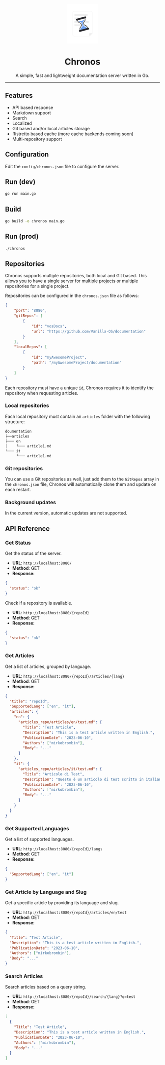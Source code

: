 <div align="center">
    <img src="chronos.svg" height="128">
    <h1>Chronos</h1>
    <p>A simple, fast and lightweight documentation server written in Go.</p>
    <hr />
</div>


## Features
- API based response
- Markdown support
- Search
- Localized
- Git based and/or local articles storage
- Ristretto based cache (more cache backends coming soon)
- Multi-repository support

## Configuration
Edit the `config/chronos.json` file to configure the server.

## Run (dev)
```bash
go run main.go
```

## Build
```bash
go build -o chronos main.go
```

## Run (prod)
```bash
./chronos
```
## Repositories
Chronos supports multiple repositories, both local and Git based. This allows you
to have a single server for multiple projects or multiple repositories for a single project.

Repositories can be configured in the `chronos.json` file as follows:
```json
{
    "port": "8080",
    "gitRepos": [
        {
            "id": "vosDocs",
            "url": "https://github.com/Vanilla-OS/documentation"
        }
    ],
    "localRepos": [
        {
            "id": "myAwesomeProject",
            "path": "/myAwesomeProject/documentation"
        }
    ]
}
```

Each repository must have a unique `id`, Chronos requires it to identify the repository
when requesting articles.

### Local repositories
Each local repository must contain an `articles` folder with the following structure:
```
doumentation
├──articles
├─── en
│    └─── article1.md
└─── it
     └─── article1.md
```

### Git repositories
You can use a Git repositories as well, just add them to the `GitRepos` array in the `chronos.json` file,
Chronos will automatically clone them and update on each restart.

### Background updates
In the current version, automatic updates are not supported.

## API Reference

### Get Status

Get the status of the server.

- **URL**: `http://localhost:8080/`
- **Method**: GET
- **Response**:
```json
{
  "status": "ok"
}
```

Check if a repository is available.

- **URL**: `http://localhost:8080/{repoId}`
- **Method**: GET
- **Response**:
```json
{
  "status": "ok"
}
```

### Get Articles

Get a list of articles, grouped by language.

- **URL**: `http://localhost:8080/{repoId}/articles/{lang}`
- **Method**: GET
- **Response**:
```json
{
  "title": "repoId",
  "SupportedLang": ["en", "it"],
  "articles": {
    "en": {
      "articles_repo/articles/en/test.md": {
        "Title": "Test Article",
        "Description": "This is a test article written in English.",
        "PublicationDate": "2023-06-10",
        "Authors": ["mirkobrombin"],
        "Body": "..."
      }
    },
    "it": {
      "articles_repo/articles/it/test.md": {
        "Title": "Articolo di Test",
        "Description": "Questo è un articolo di test scritto in italiano.",
        "PublicationDate": "2023-06-10",
        "Authors": ["mirkobrombin"],
        "Body": "..."
      }
    }
  }
}
```

### Get Supported Languages

Get a list of supported languages.

- **URL**: `http://localhost:8080/{repoId}/langs`
- **Method**: GET
- **Response**:
```json
{
  "SupportedLang": ["en", "it"]
}
```

### Get Article by Language and Slug

Get a specific article by providing its language and slug.

- **URL**: `http://localhost:8080/{repoId}/articles/en/test`
- **Method**: GET
- **Response**:
```json
{
  "Title": "Test Article",
  "Description": "This is a test article written in English.",
  "PublicationDate": "2023-06-10",
  "Authors": ["mirkobrombin"],
  "Body": "..."
}
```

### Search Articles

Search articles based on a query string.

- **URL**: `http://localhost:8080/{repoId}/search/{lang}?q=test`
- **Method**: GET
- **Response**:
```json
[
  {
    "Title": "Test Article",
    "Description": "This is a test article written in English.",
    "PublicationDate": "2023-06-10",
    "Authors": ["mirkobrombin"],
    "Body": "..."
  }
]
```
